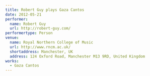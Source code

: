 ```yaml
---
title: Robert Guy plays Gaza Cantos
date: 2012-05-21
performer:
  name: Robert Guy
  url: http://robert-guy.com/
performertype: Person
venue:
  name: Royal Northern College of Music
  url: http://www.rncm.ac.uk/
  shortaddress: Manchester, UK
  address: 124 Oxford Road, Manchester M13 9RD, United Kingdom
works:
  - Gaza Cantos
---
```

